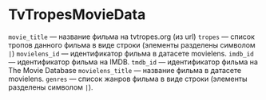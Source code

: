 # TvTropesMovieData

`movie_title` — название фильма на tvtropes.org (из url)
`tropes` — список тропов данного фильма в виде строки (элементы разделены символом `|`)
`movielens_id` — идентификатор фильма в датасете movielens.
`imdb_id` — идентификатор фильма на IMDB.
`tmdb_id` — идентификатор фильма на The Movie Database
`movielens_title` — название фильма в датасете movielens.
`genres` — список жанров фильма в виде строки (элементы разделены символом `|`).
